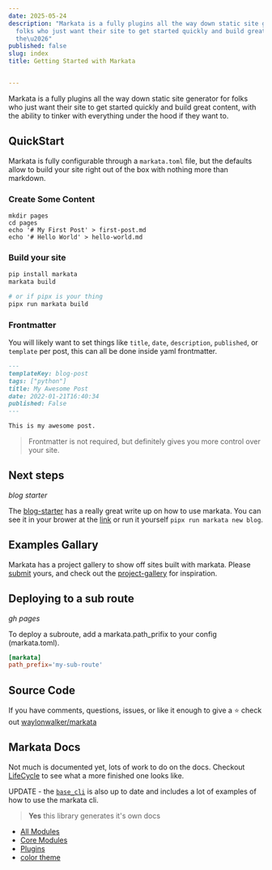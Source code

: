 ```yaml
---
date: 2025-05-24
description: "Markata is a fully plugins all the way down static site generator for
  folks who just want their site to get started quickly and build great content, with
  the\u2026"
published: false
slug: index
title: Getting Started with Markata


---
```


Markata is a fully plugins all the way down static site generator for
folks who just want their site to get started quickly and build great
content, with the ability to tinker with everything under the hood if
they want to.

## QuickStart

Markata is fully configurable through a `markata.toml` file, but the defaults
allow to build your site right out of the box with nothing more than markdown.

### Create Some Content

```
mkdir pages
cd pages
echo '# My First Post' > first-post.md
echo '# Hello World' > hello-world.md
```

### Build your site

```bash
pip install markata
markata build

# or if pipx is your thing
pipx run markata build
```

### Frontmatter

You will likely want to set things like `title`, `date`, `description`,
`published`, or `template` per post, this can all be done inside yaml frontmatter.

```markdown
---
templateKey: blog-post
tags: ["python"]
title: My Awesome Post
date: 2022-01-21T16:40:34
published: False
---

This is my awesome post.
```

> Frontmatter is not required, but definitely gives you more control over your site.

## Next steps

_blog starter_

The [blog-starter](https://blog-starter.markata.dev/) has a really great write
up on how to use markata. You can see it in your brower at the
[link](https://blog-starter.markata.dev/) or run it yourself `pipx run markata
new blog`.

## Examples Gallary

Markata has a project gallery to show off sites built with markata. Please
[submit](https://github.com/WaylonWalker/markata/issues/78) yours, and check
out the [project-gallery](http://markata.dev/project-gallery/) for inspiration.

## Deploying to a sub route

_gh pages_

To deploy a subroute, add a markata.path_prifix to your config (markata.toml).

```toml
[markata]
path_prefix='my-sub-route'
```

## Source Code

If you have comments, questions, issues, or like it enough to give a ⭐
check out
[waylonwalker/markata](https://github.com/WaylonWalker/markata)

## Markata Docs

Not much is documented yet, lots of work to do on the docs. Checkout
[LifeCycle](https://markata.dev/markata/lifecycle/) to see what a more
finished one looks like.

UPDATE - the
[`base_cli`](https://markata.dev/markata/plugins/base_cli/) is also up to
date and includes a lot of examples of how to use the markata cli.

> **Yes** this library generates it's own docs

- [All Modules](/autodoc/)
- [Core Modules](/core_modules/)
- [Plugins](/plugins/)
- [color theme](/color-theme/)